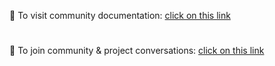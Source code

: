 📖 To visit community documentation: [click on this link](https://resources.collabocommunity.com)
#
🏡 To join community & project conversations: [click on this link](https://resources.collabocommunity.com/p/vmg4PL1ozeI435/Community-and-Documentation)

<!--
## Hi there 👋



**Here are some ideas to get you started:**

🙋‍♀️ A short introduction - what is your organization all about?
🌈 Contribution guidelines - how can the community get involved?
👩‍💻 Useful resources - where can the community find your docs? Is there anything else the community should know?
🍿 Fun facts - what does your team eat for breakfast?
🧙 Remember, you can do mighty things with the power of [Markdown](https://docs.github.com/github/writing-on-github/getting-started-with-writing-and-formatting-on-github/basic-writing-and-formatting-syntax)
-->
